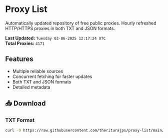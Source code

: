 # Proxy List

Automatically updated repository of free public proxies. Hourly refreshed HTTP/HTTPS proxies in both TXT and JSON formats.

**Last Updated:** `Tuesday 03-06-2025 12:17:24 UTC`  
**Total Proxies:** `4171`

## Features
- Multiple reliable sources
- Concurrent fetching for faster updates
- Both TXT and JSON formats
- Detailed metadata

## 📥 Download

### TXT Format
```bash
curl -O https://raw.githubusercontent.com/theriturajps/proxy-list/main/proxies.txt